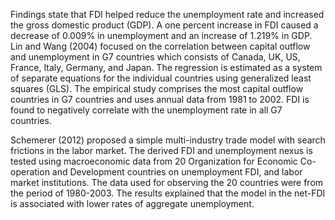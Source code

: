 Findings state that FDI helped reduce the unemployment rate and increased the gross domestic product (GDP). A one percent increase in FDI caused a decrease of 0.009% in unemployment and an increase of 1.219% in GDP. Lin and Wang (2004) focused on the correlation between capital outflow and unemployment in G7 countries which consists of Canada, UK, US, France, Italy, Germany, and Japan. The regression is estimated as a system of separate equations for the individual countries using generalized least squares (GLS). The empirical study comprises the most capital outflow countries in G7 countries and uses annual data from 1981 to 2002. FDI is found to negatively correlate with the unemployment rate in all G7 countries. 

Schemerer (2012) proposed a simple multi-industry trade model with search frictions in the labor market. The derived FDI and unemployment nexus is tested using macroeconomic data from 20 Organization for Economic Co-operation and Development countries on unemployment FDI, and labor market institutions. The data used for observing the 20 countries were from the period of 1980-2003. The results explained that the model in the net-FDI is associated with lower rates of aggregate unemployment. 

